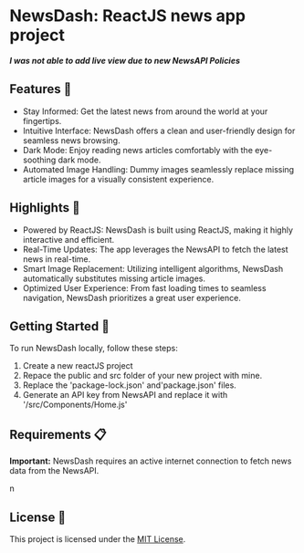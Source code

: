 <h1>NewsDash: ReactJS news app project</h1>

<i><b>**I was not able to add live view due to new NewsAPI Policies**</b></i>

<h2>Features 📰</h2>
<ul>
  <li>Stay Informed: Get the latest news from around the world at your fingertips.</li>
  <li>Intuitive Interface: NewsDash offers a clean and user-friendly design for seamless news browsing.</li>
  <li>Dark Mode: Enjoy reading news articles comfortably with the eye-soothing dark mode.</li>
  <li>Automated Image Handling: Dummy images seamlessly replace missing article images for a visually consistent experience.</li>
</ul>
<h2>Highlights 🌟</h2>
<ul>
  <li>Powered by ReactJS: NewsDash is built using ReactJS, making it highly interactive and efficient.</li>
  <li>Real-Time Updates: The app leverages the NewsAPI to fetch the latest news in real-time.</li>
  <li>Smart Image Replacement: Utilizing intelligent algorithms, NewsDash automatically substitutes missing article images.</li>
  <li>Optimized User Experience: From fast loading times to seamless navigation, NewsDash prioritizes a great user experience.</li>
</ul>
<h2>Getting Started 🚀</h2>
To run NewsDash locally, follow these steps:

<ol>
  <li>Create a new reactJS project</li>
  <li>Repace the public and src folder of your new project with mine.</li>
  <li>Replace the 'package-lock.json' and'package.json' files.</li>
  <li>Generate an API key from NewsAPI and replace it with '/src/Components/Home.js'</li>
</ol>
<h2>Requirements 📋</h2>
<p><strong>Important:</strong> NewsDash requires an active internet connection to fetch news data from the NewsAPI.</p>
n
<h2>License 📜</h2>
<p>This project is licensed under the <a href="LICENSE">MIT License</a>.</p>
